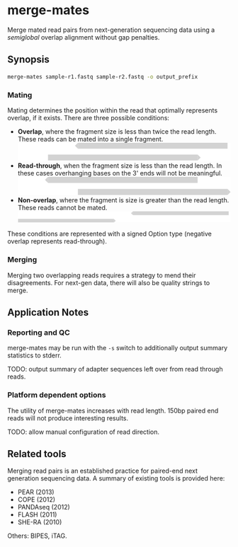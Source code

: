 # merge-mates

Merge mated read pairs from next-generation sequencing data using
a _semiglobal_ overlap alignment without gap penalties.

## Synopsis

```bash
merge-mates sample-r1.fastq sample-r2.fastq -o output_prefix
```

### Mating

Mating determines the position within the read that optimally represents
overlap, if it exists. There are three possible conditions:

* **Overlap**, where the fragment size is less than twice the read length.
  These reads can be mated into a single fragment.
  ![partially overlapping reads](doc/overlap.png)
* **Read-through**, when the fragment size is less than the read length.
  In these cases overhanging bases on the 3' ends will not be meaningful.
  ![read-through reads](doc/readthru.png)
* **Non-overlap**, where the fragment is size is greater than the read
  length. These reads cannot be mated. 
  ![non-overlapping reads](doc/noverlap.png)

These conditions are represented with a signed Option type (negative
overlap represents read-through).

### Merging

Merging two overlapping reads requires a strategy to mend their
disagreements. For next-gen data, there will also be quality strings to
merge.

## Application Notes

### Reporting and QC

merge-mates may be run with the `-s` switch to additionally output summary
statistics to stderr.

TODO: output summary of adapter sequences left over from read through
reads.

### Platform dependent options

The utility of merge-mates increases with read length. 150bp paired end
reads will not produce interesting results.

TODO: allow manual configuration of read direction.

## Related tools

Merging read pairs is an established practice for paired-end next
generation sequencing data. A summary of existing tools is provided here:

* PEAR (2013)
* COPE (2012)
* PANDAseq (2012)
* FLASH (2011)
* SHE-RA (2010)

Others: BIPES, iTAG.
